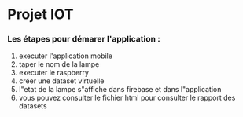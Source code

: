 <h1>Projet IOT</h1>
        <h3>Les étapes pour démarer l'application :</h3>
        <ol>
        <li>executer l'application mobile</li>
        <li>taper le nom de la lampe</li>
    <li>executer le raspberry </li>
    <li>créer une dataset virtuelle</li>
    <li>l"etat de la lampe s"affiche dans firebase et dans l"application</li>
    <li>vous pouvez consulter le fichier html pour consulter le rapport des datasets</li>
        </ol>
        
        




```R

```
